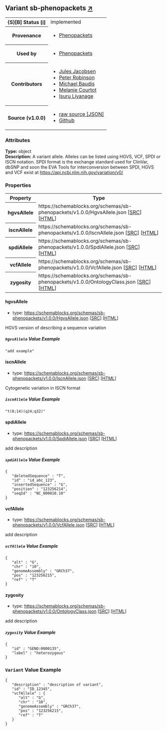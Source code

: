 
<div id="schema-header-title">
  <h2>Variant <span id="schema-header-title-project">sb-phenopackets <a href="https://github.com/ga4gh-schemablocks/sb-phenopackets" target="_BLANK">&nearr;</a></span> </h2>
</div>

<table id="schema-header-table">
  <tr>
    <th>{S}[B] Status <a href="https://schemablocks.org/about/sb-status-levels.html">[i]</a></th>
    <td><div id="schema-header-status">implemented</div></td>
  </tr>

  <tr>
    <th>Provenance</th>
    <td>
      <ul>
<li><a href="https://github.com/phenopackets/phenopacket-schema/blob/master/docs/variant.rst">Phenopackets</a></li>
      </ul>
    </td>
  </tr>
  <tr>
    <th>Used by</th>
    <td>
      <ul>
<li><a href="https://github.com/phenopackets/phenopacket-schema/blob/master/docs/variant.rst">Phenopackets</a></li>
      </ul>
    </td>
  </tr>

<!--more-->

  <tr>
    <th>Contributors</th>
    <td>
      <ul>
<li><a href="https://orcid.org/0000-0002-3265-15918">Jules Jacobsen</a></li>
<li><a href="https://orcid.org/0000-0002-0736-91998">Peter Robinson</a></li>
<li><a href="https://orcid.org/0000-0002-9903-4248">Michael Baudis</a></li>
<li><a href="https://orcid.org/0000-0002-9551-6370">Melanie Courtot</a></li>
<li><a href="https://orcid.org/0000-0002-4839-5158">Isuru Liyanage</a></li>
      </ul>
    </td>
  </tr>
  <tr>
    <th>Source (v1.0.0)</th>
    <td>
      <ul>
        <li><a href="current/Variant.json" target="_BLANK">raw source [JSON]</a></li>
        <li><a href="https://github.com/ga4gh-schemablocks/sb-phenopackets/blob/master/schemas/Variant.yaml" target="_BLANK">Github</a></li>
      </ul>
    </td>
  </tr>
</table>

<div id="schema-attributes-title">
  <h3>Attributes</h3>
</div>

  
__Type:__ object  
__Description:__ A variant allele. Alleles can be listed using HGVS, VCF, SPDI or ISCN notation.
SPDI format is the exchange standard used for ClinVar, dbSNP and soon the EVA
Tools for interconversion between SPDI, HGVS and VCF exist at https://api.ncbi.nlm.nih.gov/variation/v0/


### Properties

<table id="schema-properties-table">
  <tr>
    <th>Property</th>
    <th>Type</th>
  </tr>
  <tr>
    <th>hgvsAllele</th>
    <td>https://schemablocks.org/schemas/sb-phenopackets/v1.0.0/HgvsAllele.json [<a href="https://schemablocks.org/schemas/sb-phenopackets/v1.0.0/HgvsAllele.json" target="_BLANK">SRC</a>] [<a href="https://schemablocks.org/schemas/sb-phenopackets/HgvsAllele.html" target="_BLANK">HTML</a>]</td>
  </tr>
  <tr>
    <th>iscnAllele</th>
    <td>https://schemablocks.org/schemas/sb-phenopackets/v1.0.0/IscnAllele.json [<a href="https://schemablocks.org/schemas/sb-phenopackets/v1.0.0/IscnAllele.json" target="_BLANK">SRC</a>] [<a href="https://schemablocks.org/schemas/sb-phenopackets/IscnAllele.html" target="_BLANK">HTML</a>]</td>
  </tr>
  <tr>
    <th>spdiAllele</th>
    <td>https://schemablocks.org/schemas/sb-phenopackets/v1.0.0/SpdiAllele.json [<a href="https://schemablocks.org/schemas/sb-phenopackets/v1.0.0/SpdiAllele.json" target="_BLANK">SRC</a>] [<a href="https://schemablocks.org/schemas/sb-phenopackets/SpdiAllele.html" target="_BLANK">HTML</a>]</td>
  </tr>
  <tr>
    <th>vcfAllele</th>
    <td>https://schemablocks.org/schemas/sb-phenopackets/v1.0.0/VcfAllele.json [<a href="https://schemablocks.org/schemas/sb-phenopackets/v1.0.0/VcfAllele.json" target="_BLANK">SRC</a>] [<a href="https://schemablocks.org/schemas/sb-phenopackets/VcfAllele.html" target="_BLANK">HTML</a>]</td>
  </tr>
  <tr>
    <th>zygosity</th>
    <td>https://schemablocks.org/schemas/sb-phenopackets/v1.0.0/OntologyClass.json [<a href="https://schemablocks.org/schemas/sb-phenopackets/v1.0.0/OntologyClass.json" target="_BLANK">SRC</a>] [<a href="https://schemablocks.org/schemas/sb-phenopackets/OntologyClass.html" target="_BLANK">HTML</a>]</td>
  </tr>

</table>


#### hgvsAllele

* type: https://schemablocks.org/schemas/sb-phenopackets/v1.0.0/HgvsAllele.json [<a href="https://schemablocks.org/schemas/sb-phenopackets/v1.0.0/HgvsAllele.json" target="_BLANK">SRC</a>] [<a href="https://schemablocks.org/schemas/sb-phenopackets/HgvsAllele.html" target="_BLANK">HTML</a>]

HGVS version of describing a sequence variation

##### `hgvsAllele` Value Example  

```
"add example"
```

#### iscnAllele

* type: https://schemablocks.org/schemas/sb-phenopackets/v1.0.0/IscnAllele.json [<a href="https://schemablocks.org/schemas/sb-phenopackets/v1.0.0/IscnAllele.json" target="_BLANK">SRC</a>] [<a href="https://schemablocks.org/schemas/sb-phenopackets/IscnAllele.html" target="_BLANK">HTML</a>]

Cytogenetic variation in ISCN format

##### `iscnAllele` Value Example  

```
"t(8;14)(q24;q32)"
```

#### spdiAllele

* type: https://schemablocks.org/schemas/sb-phenopackets/v1.0.0/SpdiAllele.json [<a href="https://schemablocks.org/schemas/sb-phenopackets/v1.0.0/SpdiAllele.json" target="_BLANK">SRC</a>] [<a href="https://schemablocks.org/schemas/sb-phenopackets/SpdiAllele.html" target="_BLANK">HTML</a>]

add description

##### `spdiAllele` Value Example  

```
{
   "deletedSequence" : "T",
   "id" : "id_abc_123",
   "insertedSequence" : "G",
   "position" : "123256214",
   "seqId" : "NC_000010.10"
}
```

#### vcfAllele

* type: https://schemablocks.org/schemas/sb-phenopackets/v1.0.0/VcfAllele.json [<a href="https://schemablocks.org/schemas/sb-phenopackets/v1.0.0/VcfAllele.json" target="_BLANK">SRC</a>] [<a href="https://schemablocks.org/schemas/sb-phenopackets/VcfAllele.html" target="_BLANK">HTML</a>]

add description

##### `vcfAllele` Value Example  

```
{
   "alt" : "G",
   "chr" : "10",
   "genomeAssembly" : "GRCh37",
   "pos" : "123256215",
   "ref" : "T"
}
```

#### zygosity

* type: https://schemablocks.org/schemas/sb-phenopackets/v1.0.0/OntologyClass.json [<a href="https://schemablocks.org/schemas/sb-phenopackets/v1.0.0/OntologyClass.json" target="_BLANK">SRC</a>] [<a href="https://schemablocks.org/schemas/sb-phenopackets/OntologyClass.html" target="_BLANK">HTML</a>]

add description

##### `zygosity` Value Example  

```
{
   "id" : "GENO:0000135",
   "label" : "heterozygous"
}
```


### `Variant` Value Example  

```
{
   "description" : "description of variant",
   "id" : "ID_12345",
   "vcfAllele" : {
      "alt" : "G",
      "chr" : "10",
      "genomeAssembly" : "GRCh37",
      "pos" : "123256215",
      "ref" : "T"
   }
}
```

